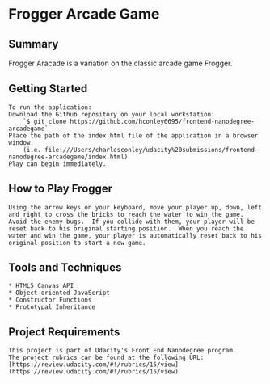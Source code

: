 # Frogger Arcade Game

## Summary
Frogger Aracade is a variation on the classic arcade game Frogger.


## Getting Started

	To run the application:
	Download the Github repository on your local workstation: 
		`$ git clone https://github.com/hconley6695/frontend-nanodegree-arcadegame`
	Place the path of the index.html file of the application in a browser window.  	
		(i.e. file:///Users/charlesconley/udacity%20submissions/frontend-nanodegree-arcadegame/index.html)
	Play can begin immediately.

## How to Play Frogger

	Using the arrow keys on your keyboard, move your player up, down, left and right to cross the bricks to reach the water to win the game.  Avoid the enemy bugs.  If you collide with them, your player will be reset back to his original starting position.  When you reach the water and win the game, your player is automatically reset back to his original position to start a new game.

## Tools and Techniques
	
	* HTML5 Canvas API	
	* Object-oriented JavaScript
	* Constructor Functions
	* Prototypal Inheritance

## Project Requirements

	This project is part of Udacity's Front End Nanodegree program.  
	The project rubrics can be found at the following URL: 
	[https://review.udacity.com/#!/rubrics/15/view] (https://review.udacity.com/#!/rubrics/15/view)

